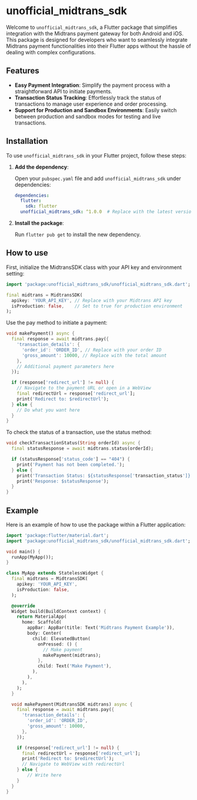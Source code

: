 # unofficial_midtrans_sdk

Welcome to `unofficial_midtrans_sdk`, a Flutter package that simplifies integration with the Midtrans payment gateway for both Android and iOS. This package is designed for developers who want to seamlessly integrate Midtrans payment functionalities into their Flutter apps without the hassle of dealing with complex configurations.

## Features

- **Easy Payment Integration**: Simplify the payment process with a straightforward API to initiate payments.
- **Transaction Status Tracking**: Effortlessly track the status of transactions to manage user experience and order processing.
- **Support for Production and Sandbox Environments**: Easily switch between production and sandbox modes for testing and live transactions.

## Installation

To use `unofficial_midtrans_sdk` in your Flutter project, follow these steps:

1. **Add the dependency**:
   
   Open your `pubspec.yaml` file and add `unofficial_midtrans_sdk` under dependencies:

   ```yaml
   dependencies:
     flutter:
       sdk: flutter
     unofficial_midtrans_sdk: ^1.0.0  # Replace with the latest version

    ```

2. **Install the package**:

    Run `flutter pub get` to install the new dependency.

## How to use

First, initialize the MidtransSDK class with your API key and environment setting:

```dart
import 'package:unofficial_midtrans_sdk/unofficial_midtrans_sdk.dart';

final midtrans = MidtransSDK(
  apikey: 'YOUR_API_KEY', // Replace with your Midtrans API key
  isProduction: false,    // Set to true for production environment
);
```


Use the pay method to initiate a payment:

```dart
void makePayment() async {
  final response = await midtrans.pay({
    'transaction_details': {
      'order_id': 'ORDER_ID', // Replace with your order ID
      'gross_amount': 10000, // Replace with the total amount
    },
    // Additional payment parameters here
  });

  if (response['redirect_url'] != null) {
    // Navigate to the payment URL or open in a WebView
    final redirectUrl = response['redirect_url'];
    print('Redirect to: $redirectUrl');
  } else {
    // Do what you want here
  }
}
```

To check the status of a transaction, use the status method:

```dart
void checkTransactionStatus(String orderId) async {
  final statusResponse = await midtrans.status(orderId);

  if (statusResponse['status_code'] == "404") {
    print('Payment has not been completed.');
  } else {
    print('Transaction Status: ${statusResponse['transaction_status']}');
    print('Response: $statusResponse');
  }
}
```

## Example

Here is an example of how to use the package within a Flutter application:

```dart
import 'package:flutter/material.dart';
import 'package:unofficial_midtrans_sdk/unofficial_midtrans_sdk.dart';

void main() {
  runApp(MyApp());
}

class MyApp extends StatelessWidget {
  final midtrans = MidtransSDK(
    apikey: 'YOUR_API_KEY',
    isProduction: false,
  );

  @override
  Widget build(BuildContext context) {
    return MaterialApp(
      home: Scaffold(
        appBar: AppBar(title: Text('Midtrans Payment Example')),
        body: Center(
          child: ElevatedButton(
            onPressed: () {
              // Make payment
              makePayment(midtrans);
            },
            child: Text('Make Payment'),
          ),
        ),
      ),
    );
  }

  void makePayment(MidtransSDK midtrans) async {
    final response = await midtrans.pay({
      'transaction_details': {
        'order_id': 'ORDER_ID',
        'gross_amount': 10000,
      },
    });

    if (response['redirect_url'] != null) {
      final redirectUrl = response['redirect_url'];
      print('Redirect to: $redirectUrl');
      // Navigate to WebView with redirectUrl
    } else {
        // Write here
    }
  }
}

```
